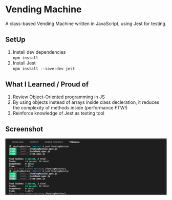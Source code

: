 # Vending Machine
A class-based Vending Machine written in JavaScript, using Jest for testing.

## SetUp
1. Install dev dependencies  
`npm install`
2. Install Jest  
`npm install --save-dev jest`

## What I Learned / Proud of
1. Review Object-Oriented programming in JS
2. By using objects instead of arrays inside class decleration, it reduces the complexity of methods inside (performance FTW!)
3. Reinforce knowledge of Jest as testing tool

## Screenshot
![Alt Text](/test-result.png?raw=true "test results screenshot")
